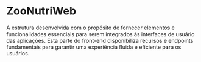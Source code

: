 # ZooNutriWeb
A estrutura desenvolvida com o propósito de fornecer elementos e funcionalidades essenciais para serem integrados às interfaces de usuário das aplicações. Esta parte do front-end disponibiliza recursos e endpoints fundamentais para garantir uma experiência fluida e eficiente para os usuários.
